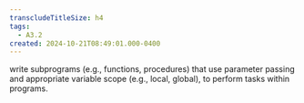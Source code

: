 ```yaml
---
transcludeTitleSize: h4
tags:
  - A3.2
created: 2024-10-21T08:49:01.000-0400
---
```

write subprograms (e.g., functions, procedures) that use parameter passing and appropriate variable scope (e.g., local, global), to perform tasks within programs.